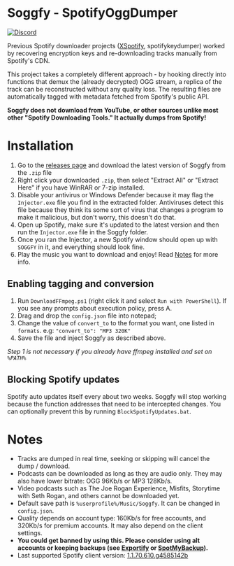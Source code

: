 # Soggfy - SpotifyOggDumper
[![Discord](https://discord.com/api/guilds/897274718942531594/widget.png)](https://discord.gg/syc9aMDVBf)

Previous Spotify downloader projects ([XSpotify](https://web.archive.org/web/20200303145624/https://github.com/meik97/XSpotify), spotifykeydumper) worked by recovering encryption keys and re-downloading tracks manually from Spotify's CDN.

This project takes a completely different approach - by hooking directly into functions that demux the (already decrypted) OGG stream, a replica of the track can be reconstructed without any quality loss. The resulting files are automatically tagged with metadata fetched from Spotify's public API.

**Soggfy does not download from YouTube, or other sources unlike most other "Spotify Downloading Tools." It actually dumps from Spotify!**

# Installation
1. Go to the [releases page](https://github.com/Rafiuth/Soggfy/releases) and download the latest version of Soggfy from the `.zip` file
2. Right click your downloaded `.zip`, then select "Extract All" or "Extract Here" if you have WinRAR or 7-zip installed.
3. Disable your antivirus or Windows Defender because it may flag the `Injector.exe` file you find in the extracted folder. Antiviruses detect this file because they think its some sort of virus that changes a program to make it malicious, but don't worry, this doesn't do that.
4. Open up Spotify, make sure it's updated to the latest version and then run the `Injector.exe` file in the Soggfy folder.
5. Once you ran the Injector, a new Spotify window should open up with `SOGGFY` in it, and everything should look fine.
6. Play the music you want to download and enjoy! Read [Notes](https://github.com/Rafiuth/Soggfy#Notes) for more info.

## Enabling tagging and conversion
1. Run `DownloadFFmpeg.ps1` (right click it and select `Run with PowerShell`). If you see any prompts about execution policy, press A.
2. Drag and drop the `config.json` file into notepad;
3. Change the value of `convert_to` to the format you want, one listed in `formats`. e.g: `"convert_to": "MP3 320K"`
4. Save the file and inject Soggfy as described above.

_Step 1 is not necessary if you already have ffmpeg installed and set on `%PATH%`_

## Blocking Spotify updates
Spotify auto updates itself every about two weeks. Soggfy will stop working because the function addresses that need to be intercepted changes.
You can optionally prevent this by running `BlockSpotifyUpdates.bat`.
   
# Notes
- Tracks are dumped in real time, seeking or skipping will cancel the dump / download.
- Podcasts can be downloaded as long as they are audio only. They may also have lower bitrate: OGG 96Kb/s or MP3 128Kb/s.
- Video podcasts such as The Joe Rogan Experience, Misfits, Storytime with Seth Rogan, and others cannot be downloaded yet.
- Default save path is `%userprofile%/Music/Soggfy`. It can be changed in `config.json`.
- Quality depends on account type: 160Kb/s for free accounts, and 320Kb/s for premium accounts. It may also depend on the client settings.
- **You could get banned by using this. Please consider using alt accounts or keeping backups (see [Exportify](https://watsonbox.github.io/exportify) or [SpotMyBackup](http://www.spotmybackup.com)).**
- Last supported Spotify client version: [1.1.70.610.g4585142b](https://upgrade.scdn.co/upgrade/client/win32-x86/spotify_installer-1.1.70.610.g4585142b-8.exe)
